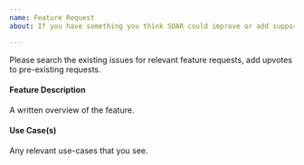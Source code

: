 ```yaml
---
name: Feature Request
about: If you have something you think SOAR could improve or add support for.

---
```


Please search the existing issues for relevant feature requests,  add upvotes to pre-existing requests.

#### Feature Description

A written overview of the feature.

#### Use Case(s)

Any relevant use-cases that you see.
